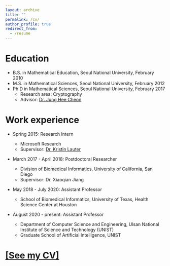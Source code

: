 ```yaml
---
layout: archive
title: ""
permalink: /cv/
author_profile: true
redirect_from:
  - /resume
---
```


Education
======
* B.S. in Mathematical Education, Seoul National University, February 2010
* M.S. in Mathematical Sciences, Seoul National University, February 2012
* Ph.D in Mathematical Sciences, Seoul National University, February 2017
  * Research area: Cryptography
  * Advisor: [Dr. Jung Hee Cheon](http://www.math.snu.ac.kr/~jhcheon/xe2/)

Work experience
======
* Spring 2015: Research Intern
  * Microsoft Research
  * Supervisor: [Dr. Kristin Lauter](https://www.microsoft.com/en-us/research/people/klauter/?from=http%3A%2F%2Fresearch.microsoft.com%2F%7Eklauter%2F)
  
* March 2017 - April 2018: Postdoctoral Researcher
  * Division of Biomedical Informatics, University of California, San Diego
  * Supervisor: Dr. Xiaoqian Jiang

* May 2018 - July 2020: Assistant Professor
  * School of Biomedical Informatics, University of Texas, Health Science Center at Houston

* August 2020 - present: Assistant Professor
  * Department of Computer Science and Engineering, Ulsan National Institute of Science and Technology (UNIST)
  * Graduate School of Artificial Intelligence, UNIST

[[See my CV]](https://k-miran.github.io/files/cv.pdf)
======
